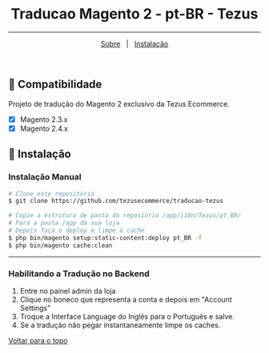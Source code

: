 <h1 align="center">Traducao Magento 2 - pt-BR - Tezus</h1>

<hr>

<p align="center">
  <a href="#dart-sobre">Sobre</a> &#xa0; | &#xa0; 
  <a href="#checkered_flag-instalação">Instalação</a>
</p>

<br>

## :dart: Compatibilidade ##

Projeto de tradução do Magento 2 exclusivo da Tezus Ecommerce.
- [x] Magento 2.3.x
- [x] Magento 2.4.x

## :checkered_flag: Instalação ##

### Instalação Manual

```bash
# Clone este repositório
$ git clone https://github.com/tezusecommerce/traducao-tezus

# Copie a estrutura de pasta do reposiório /app/i18n/Tezus/pt_BR/
# Para a pasta /app da sua loja 
# Depois faça o deploy e limpe o cache
$ php bin/magento setup:static-content:deploy pt_BR -f
$ php bin/magento cache:clean
```

<hr>

### Habilitando a Tradução no Backend
1. Entre no painel admin da loja
2. Clique no boneco que representa a conta e depois em "Account Settings"
3. Troque a Interface Language do Inglês para o Português e salve.
4. Se a tradução não pegar instantaneamente limpe os caches.

<a href="#top">Voltar para o topo</a>
